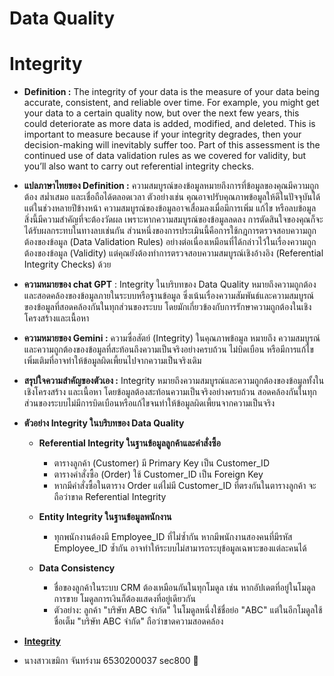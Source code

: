# Data Quality

# Integrity
- **Definition :** The integrity of your data is the measure of your data being accurate, consistent, and reliable over time. For example, 
               you might get your data to a certain quality now, but over the next few years, this could deteriorate as more data is added, 
               modified, and deleted.
               This is important to measure because if your integrity degrades, then your decision-making will inevitably suffer too.
               Part of this assessment is the continued use of data validation rules as we covered for validity, but you’ll also want to carry out referential integrity checks.
- **แปลภาษาไทยของ Definition :** ความสมบูรณ์ของข้อมูลหมายถึงการที่ข้อมูลของคุณมีความถูกต้อง สม่ำเสมอ และเชื่อถือได้ตลอดเวลา ตัวอย่างเช่น คุณอาจปรับคุณภาพข้อมูลให้ดีในปัจจุบันได้ แต่ในช่วงหลายปีข้างหน้า ความสมบูรณ์ของข้อมูลอาจเสื่อมลงเมื่อมีการเพิ่ม แก้ไข หรือลบข้อมูล
                              สิ่งนี้มีความสำคัญที่จะต้องวัดผล เพราะหากความสมบูรณ์ของข้อมูลลดลง การตัดสินใจของคุณก็จะได้รับผลกระทบในทางลบเช่นกัน 
                              ส่วนหนึ่งของการประเมินนี้คือการใช้กฎการตรวจสอบความถูกต้องของข้อมูล (Data Validation Rules) อย่างต่อเนื่องเหมือนที่ได้กล่าวไว้ในเรื่องความถูกต้องของข้อมูล (Validity) แต่คุณยังต้องทำการตรวจสอบความสมบูรณ์เชิงอ้างอิง (Referential Integrity Checks) ด้วย
- **ความหมายของ chat GPT** : Integrity ในบริบทของ Data Quality หมายถึงความถูกต้องและสอดคล้องของข้อมูลภายในระบบหรือฐานข้อมูล ซึ่งเน้นเรื่องความสัมพันธ์และความสมบูรณ์ของข้อมูลที่สอดคล้องกันในทุกส่วนของระบบ โดยมักเกี่ยวข้องกับการรักษาความถูกต้องในเชิงโครงสร้างและเนื้อหา
- **ความหมายของ Gemini :** ความซื่อสัตย์ (Integrity) ในคุณภาพข้อมูล หมายถึง ความสมบูรณ์และความถูกต้องของข้อมูลที่สะท้อนถึงความเป็นจริงอย่างครบถ้วน ไม่บิดเบือน หรือมีการแก้ไขเพิ่มเติมที่อาจทำให้ข้อมูลผิดเพี้ยนไปจากความเป็นจริงเดิม
- **สรุปใจความสำคัญของตัวเอง :** Integrity หมายถึงความสมบูรณ์และความถูกต้องของข้อมูลทั้งในเชิงโครงสร้าง และเนื้อหา โดยข้อมูลต้องสะท้อนความเป็นจริงอย่างครบถ้วน สอดคล้องกันในทุกส่วนของระบบไม่มีการบิดเบือนหรือแก้ไขจนทำให้ข้อมูลผิดเพี้ยนจากความเป็นจริง

- **ตัวอย่าง Integrity ในบริบทของ Data Quality**
  - **Referential Integrity ในฐานข้อมูลลูกค้าและคำสั่งซื้อ**
    - ตารางลูกค้า (Customer) มี Primary Key เป็น Customer_ID
    - ตารางคำสั่งซื้อ (Order) ใช้ Customer_ID เป็น Foreign Key
    - หากมีคำสั่งซื้อในตาราง Order แต่ไม่มี Customer_ID ที่ตรงกันในตารางลูกค้า จะถือว่าขาด Referential Integrity

  - **Entity Integrity ในฐานข้อมูลพนักงาน**
    - ทุกพนักงานต้องมี Employee_ID ที่ไม่ซ้ำกัน
    หากมีพนักงานสองคนที่มีรหัส Employee_ID ซ้ำกัน อาจทำให้ระบบไม่สามารถระบุข้อมูลเฉพาะของแต่ละคนได้

  - **Data Consistency**
    - ชื่อของลูกค้าในระบบ CRM ต้องเหมือนกันในทุกโมดูล เช่น หากอัปเดตที่อยู่ในโมดูลการขาย โมดูลการเงินก็ต้องแสดงที่อยู่เดียวกัน
    - ตัวอย่าง: ลูกค้า "บริษัท ABC จำกัด" ในโมดูลหนึ่งใช้ชื่อย่อ "ABC" แต่ในอีกโมดูลใช้ชื่อเต็ม "บริษัท ABC จำกัด" ถือว่าขาดความสอดคล้อง
- **[Integrity](https://www.ovaledge.com/blog/data-quality-metrics)**
- นางสาวเขมิกา จันทร์งาม 6530200037 sec800 🍐
